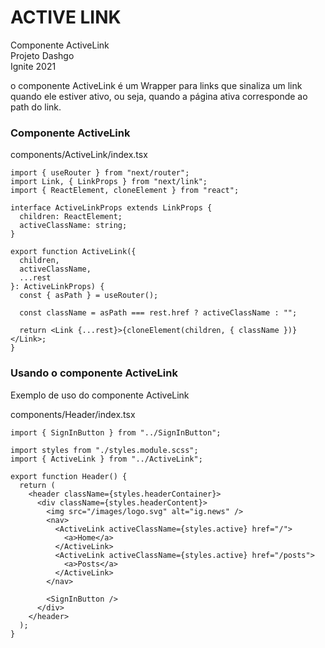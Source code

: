 # ACTIVE LINK

Componente ActiveLink <br>
Projeto Dashgo <br>
Ignite 2021 <br>

o componente ActiveLink é um Wrapper para links que sinaliza um link quando ele estiver ativo, ou seja, quando a página ativa corresponde ao path do link.

### Componente ActiveLink

components/ActiveLink/index.tsx

```tsx
import { useRouter } from "next/router";
import Link, { LinkProps } from "next/link";
import { ReactElement, cloneElement } from "react";

interface ActiveLinkProps extends LinkProps {
  children: ReactElement;
  activeClassName: string;
}

export function ActiveLink({
  children,
  activeClassName,
  ...rest
}: ActiveLinkProps) {
  const { asPath } = useRouter();

  const className = asPath === rest.href ? activeClassName : "";

  return <Link {...rest}>{cloneElement(children, { className })}</Link>;
}
```

### Usando o componente ActiveLink

Exemplo de uso do componente ActiveLink

components/Header/index.tsx

```tsx
import { SignInButton } from "../SignInButton";

import styles from "./styles.module.scss";
import { ActiveLink } from "../ActiveLink";

export function Header() {
  return (
    <header className={styles.headerContainer}>
      <div className={styles.headerContent}>
        <img src="/images/logo.svg" alt="ig.news" />
        <nav>
          <ActiveLink activeClassName={styles.active} href="/">
            <a>Home</a>
          </ActiveLink>
          <ActiveLink activeClassName={styles.active} href="/posts">
            <a>Posts</a>
          </ActiveLink>
        </nav>

        <SignInButton />
      </div>
    </header>
  );
}
```
